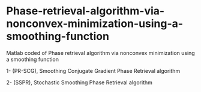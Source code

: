 # Phase-retrieval-algorithm-via-nonconvex-minimization-using-a-smoothing-function

Matlab coded of Phase retrieval algorithm via nonconvex minimization using a smoothing function

1- (PR-SCG), Smoothing Conjugate Gradient Phase Retrieval algorithm

2- (SSPR), Stochastic Smoothing Phase Retrieval algorithm
